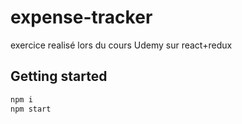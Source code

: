 # expense-tracker

exercice realisé lors du cours Udemy sur react+redux

## Getting started

```bash
npm i
npm start
```
